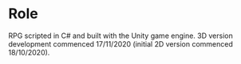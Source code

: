 # Role
 
RPG scripted in C# and built with the Unity game engine. 3D version development commenced 17/11/2020 (initial 2D version commenced 18/10/2020).
